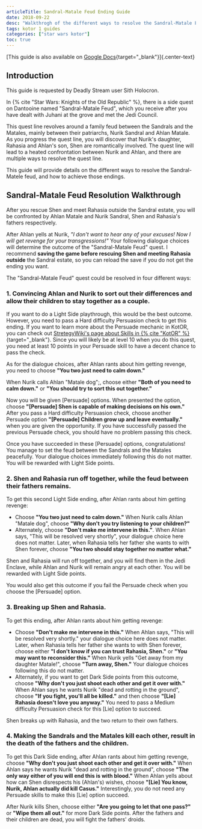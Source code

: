 ```yaml
---
articleTitle: Sandral-Matale Feud Ending Guide
date: 2018-09-22
desc: "Walkthrogh of the different ways to resolve the Sandral-Matale Feud quest in Star Wars: Knights of the Old Republic."
tags: kotor 1 guides
categories: ["star wars kotor"]
toc: true
---
```


[This guide is also available on [Google Docs](https://docs.google.com/document/d/1cHed1SQZym-F3_4rynL0BbxfGjUNmIPWANWgL0L9SR8/edit){target="_blank"}]{.center-text}

## Introduction

This guide is requested by Deadly Stream user Sith Holocron.

In {% cite "Star Wars: Knights of the Old Republic" %}, there is a side quest on Dantooine named "Sandral-Matale Feud", which you receive after you have dealt with Juhani at the grove and met the Jedi Council.

This quest line revolves around a family feud between the Sandrals and the Matales, mainly between their patriarchs, Nurik Sandral and Ahlan Matale. As you progress the quest line, you will discover that Nurik's daughter, Rahasia and Ahlan's son, Shen are romantically involved. The quest line will lead to a heated confrontation between Nurik and Ahlan, and there are multiple ways to resolve the quest line.

This guide will provide details on the different ways to resolve the Sandral-Matele feud, and how to achieve those endings.

## Sandral-Matale Feud Resolution Walkthrough

After you rescue Shen and meet Rahasia outside the Sandral estate, you will be confronted by Ahlan Matale and Nurik Sandral, Shen and Rahasia's fathers respectively.

After Ahlan yells at Nurik, *"I don't want to hear any of your excuses! Now I will get revenge for your transgressions!"* Your following dialogue choices will determine the outcome of the "Sandral-Matale Feud" quest. I recommend **saving the game before rescuing Shen and meeting Rahasia outside** the Sandral estate, so you can reload the save if you do not get the ending you want.

The "Sandral-Matale Feud" quest could be resolved in four different ways:

### 1\. Convincing Ahlan and Nurik to sort out their differences and allow their children to stay together as a couple.

If you want to do a Light Side playthrough, this would be the best outcome. However, you need to pass a Hard difficulty Persuasion check to get this ending. If you want to learn more about the Persuade mechanic in KotOR, you can check out [StretegyWiki's page about Skills in {% cite "KotOR" %}](https://strategywiki.org/wiki/Star_Wars:_Knights_of_the_Old_Republic/Skills#Persuade){target="_blank"}. Since you will likely be at level 10 when you do this quest, you need at least 10 points in your Persuade skill to have a decent chance to pass the check.

As for the dialogue choices, after Ahlan rants about him getting revenge, you need to choose **"You two just need to calm down."**

When Nurik calls Ahlan "Matale dog";, choose either **"Both of you need to calm down."** or **"You should try to sort this out together."**

Now you will be given \[Persuade\] options. When presented the option, choose **"\[Persuade\] Shen is capable of making decisions on his own."** After you pass a Hard difficulty Persuasion check, choose another Persuade option **"\[Persuade\] Children grow up and leave eventually."** when you are given the opportunity. If you have successfully passed the previous Persuade check, you should have no problem passing this check.

Once you have succeeded in these \[Persuade\] options, congratulations! You manage to set the feud between the Sandrals and the Matales peacefully. Your dialogue choices immediately following this do not matter. You will be rewarded with Light Side points.

### 2\. Shen and Rahasia run off together, while the feud between their fathers remains.

To get this second Light Side ending, after Ahlan rants about him getting revenge:

* Choose **"You two just need to calm down."** When Nurik calls Ahlan "Matale dog", choose **"Why don't you try listening to your children?"**
* Alternately, choose **"Don't make me intervene in this."**. When Ahlan says, "This will be resolved very shortly", your dialogue choice here does not matter. Later, when Rahasia tells her father she wants to with Shen forever, choose **"You two should stay together no matter what."**

Shen and Rahasia will run off together, and you will find them in the Jedi Enclave, while Ahlan and Nurik will remain angry at each other. You will be rewarded with Light Side points.

You would also get this outcome if you fail the Persuade check when you choose the \[Persuade\] option.

### 3\. Breaking up Shen and Rahasia.

To get this ending, after Ahlan rants about him getting revenge:

* Choose **"Don't make me intervene in this."** When Ahlan says, "This will be resolved very shortly." your dialogue choice here does not matter. Later, when Rahasia tells her father she wants to with Shen forever, choose either **"I don't know if you can trust Rahasia, Shen."** or **"You may want to reconsider this."** When Nurik yells "Get away from my daughter Matale!", choose **"Turn away, Shen."** Your dialogue choices following this do not matter.
* Alternately, if you want to get Dark Side points from this outcome, choose **"Why don't you just shoot each other and get it over with."** When Ahlan says he wants Nurik "dead and rotting in the ground", choose **"If you fight, you'll all be killed."** and then choose **"\[Lie\] Rahasia doesn't love you anyway."** You need to pass a Medium difficulty Persuasion check for this \[Lie\] option to succeed.

Shen breaks up with Rahasia, and the two return to their own fathers.

### 4\. Making the Sandrals and the Matales kill each other, result in the death of the fathers and the children.

To get this Dark Side ending, after Ahlan rants about him getting revenge, choose **"Why don't you just shoot each other and get it over with."** When Ahlan says he wants Nurik "dead and rotting in the ground", choose **"The only way either of you will end this is with blood."** When Ahlan yells about how can Shen disrespects his (Ahlan's) wishes, choose **"\[Lie\] You know, Nurik, Ahlan actually did kill Casus."** Interestingly, you do not need any Persuade skills to make this \[Lie\] option succeed.

After Nurik kills Shen, choose either **"Are you going to let that one pass?"** or **"Wipe them all out."** for more Dark Side points. After the fathers and their children are dead, you will fight the fathers' droids.
